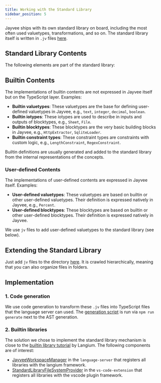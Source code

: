 ```yaml
---
title: Working with the Standard Library
sidebar_position: 5
---
```


Jayvee ships with its own standard library on board, including the most often used valuetypes, transformations, and so on.
The standard library itself is written in `.jv` files [here](https://github.com/jvalue/jayvee/tree/main/libs/language-server/src/stdlib/).

## Standard Library Contents

The following elements are part of the standard library:

## Builtin Contents

The implementations of builtin contents are not expressed in Jayvee itself but on the TypeScript layer. Examples:

- **Builtin valuetypes**: These valuetypes are the base for defining user-defined valuetypes in Jayvee, e.g., `text`, `integer`, `decimal`, `boolean`.
- **Builtin iotypes**: These iotypes are used to describe in inputs and outputs of blocktypes, e.g., `Sheet`, `File`.
- **Builtin blocktypes**: These blocktypes are the very basic building blocks in Jayvee, e.g., `HttpExtractor`, `SqliteLoader`.
- **Builtin constraint types**: These constraint types are constraints with custom logic, e.g., `LengthConstraint`, `RegexConstraint`.

Builtin definitions are usually generated and added to the standard library from the internal representations of the concepts.

### User-defined Contents

The implementations of user-defined contents are expressed in Jayvee itself. Examples:

- **User-defined valuetypes**: These valuetypes are based on builtin or other user-defined valuetypes. Their definition is expressed natively in Jayvee, e.g., `Percent`.
- **User-defined blocktypes**: These blocktypes are based on builtin or other user-defined blocktypes. Their definition is expressed natively in Jayvee.

We use `jv` files to add user-defined valuetypes to the standard library (see below).

## Extending the Standard Library

Just add `jv` files to the directory [here](https://github.com/jvalue/jayvee/tree/main/libs/language-server/src/stdlib/). It is crawled hierarchically, meaning that you can also organize files in folders.

## Implementation

### 1. Code generation

We use code generation to transform these `.jv` files into TypeScript files that the language server can used. The [generation script](https://github.com/jvalue/jayvee/tree/main/tools/scripts/language-server/generate-stdlib.mjs) is run via `npm run generate` next to the AST generation.

### 2. Builtin libraries

The solution we chose to implement the standard library mechanism is close to the [builtin library tutorial](https://langium.org/guides/builtin-library/) by Langium. The following components are of interest:

- [JayveeWorkspaceManager](https://github.com/jvalue/jayvee/tree/main/libs/language-server/src/lib/builtin-library/jayvee-workspace-manager.ts) in the `language-server` that registers all libraries with the langium framework.
- [StandardLibraryFileSystemProvider](https://github.com/jvalue/jayvee/tree/main/apps/vs-code-extension/src/standard-library-file-system-provider.ts) in the `vs-code-extension` that registers all libraries with the vscode plugin framework.
